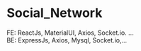 # Social_Network

<div>FE: ReactJs, MaterialUI, Axios, Socket.io. ...</div>
<div>BE: ExpressJs, Axios, Mysql, Socket.io,...</div>
